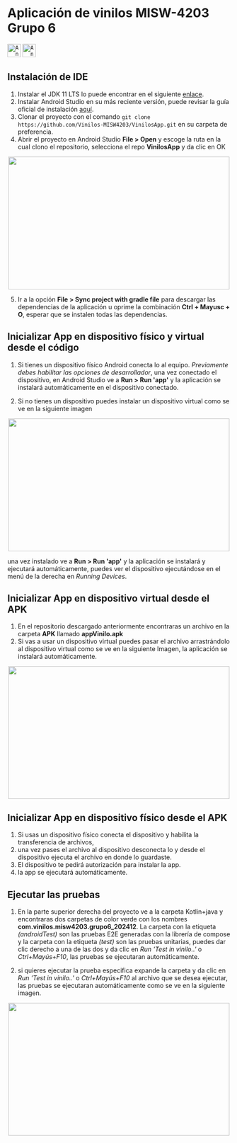 # Aplicación de vinilos MISW-4203 Grupo 6

<div align="start">
 <code><img width="30" src="https://user-images.githubusercontent.com/25181517/192108895-20dc3343-43e3-4a54-a90e-13a4abbc57b9.png" alt="Android Studio" title="Android Studio"/></code>
 <code><img width="30" src="https://user-images.githubusercontent.com/25181517/117269608-b7dcfb80-ae58-11eb-8e66-6cc8753553f0.png" alt="Android" title="Android"/></code>
</div>

## Instalación de IDE

1. Instalar el JDK 11 LTS lo puede encontrar en el siguiente [enlace](https://www.oracle.com/co/java/technologies/downloads/).
2. Instalar Android Studio en su más reciente versión, puede revisar la guía oficial de instalación [aquí](https://developer.android.com/studio/install?gad_source=1&gclid=Cj0KCQjw_qexBhCoARIsAFgBlevTCx3tup9CejhultYVgJQRzspfciF8NnMqF1ay8bPddEbF410KqLsaApadEALw_wcB&gclsrc=aw.ds).
3. Clonar el proyecto con el comando `git clone https://github.com/Vinilos-MISW4203/VinilosApp.git` en su carpeta de preferencia.
4. Abrir el proyecto en Android Studio **File > Open** y escoge la ruta en la cual clono el repositorio, selecciona el repo **VinilosApp** y da clic en OK

<div align="center">
    <img src="https://raw.githubusercontent.com/wiki/Vinilos-MISW4203/VinilosApp/assets/readme/01.gif" width="500" height="300">
</div>

5. Ir a la opción **File > Sync project with gradle file** para descargar las dependencias de la aplicación u oprime la combinación **Ctrl + Mayusc + O**, esperar que se instalen todas las dependencias.

## Inicializar App en dispositivo físico y virtual desde el código

1. Si tienes un dispositivo físico Android conecta lo al equipo. *Previamente debes habilitar las opciones de desarrollador*, una vez conectado el dispositivo, en Android Studio ve a **Run > Run 'app'** y la aplicación se instalará automáticamente en el dispositivo conectado.

2. Si no tienes un dispositivo puedes instalar un dispositivo virtual como se ve en la siguiente imagen

<div align="center">
    <img src="https://raw.githubusercontent.com/wiki/Vinilos-MISW4203/VinilosApp/assets/readme/02.gif" width="500" height="300">
</div>

una vez instalado ve a **Run > Run 'app'** y la aplicación se instalará y ejecutará automáticamente, puedes ver el dispositivo ejecutándose en el menú de la derecha en *Running Devices*.

## Inicializar App en dispositivo virtual desde el APK

1. En el repositorio descargado anteriormente encontraras un archivo en la carpeta **APK** llamado **appVinilo.apk**
2. Si vas a usar un dispositivo virtual puedes pasar el archivo arrastrándolo al dispositivo virtual como se ve en la siguiente Imagen, la aplicación se instalará automáticamente.

<div align="center">
    <img src="https://raw.githubusercontent.com/wiki/Vinilos-MISW4203/VinilosApp/assets/readme/03.gif" width="500" height="300">
</div>

## Inicializar App en dispositivo físico desde el APK

1. Si usas un dispositivo físico conecta el dispositivo y habilita la transferencia de archivos,
2. una vez pases el archivo al dispositivo desconecta lo y desde el dispositivo ejecuta el archivo en donde lo guardaste.
3. El dispositivo te pedirá autorización para instalar la app.
4. la app se ejecutará automáticamente.

## Ejecutar las pruebas

1. En la parte superior derecha del proyecto ve a la carpeta Kotlin+java y encontraras dos carpetas de color verde con los nombres **com.vinilos.misw4203.grupo6_202412**. La carpeta con la etiqueta *(androidTest)* son las pruebas E2E generadas con la librería de compose y la carpeta con la etiqueta *(test)* son las pruebas unitarias, puedes dar clic derecho a una de las dos y da clic en *Run 'Test in vinilo..'* o *Ctrl+Mayús+F10*, las pruebas se ejecutaran automáticamente.

2. si quieres ejecutar la prueba especifica expande la carpeta y da clic en *Run 'Test in vinilo..'* o *Ctrl+Mayús+F10* al archivo que se desea ejecutar, las pruebas se ejecutaran automáticamente como se ve en la siguiente imagen.

<div align="center">
    <img src="https://raw.githubusercontent.com/wiki/Vinilos-MISW4203/VinilosApp/assets/readme/04.gif" width="500" height="300">
</div>
